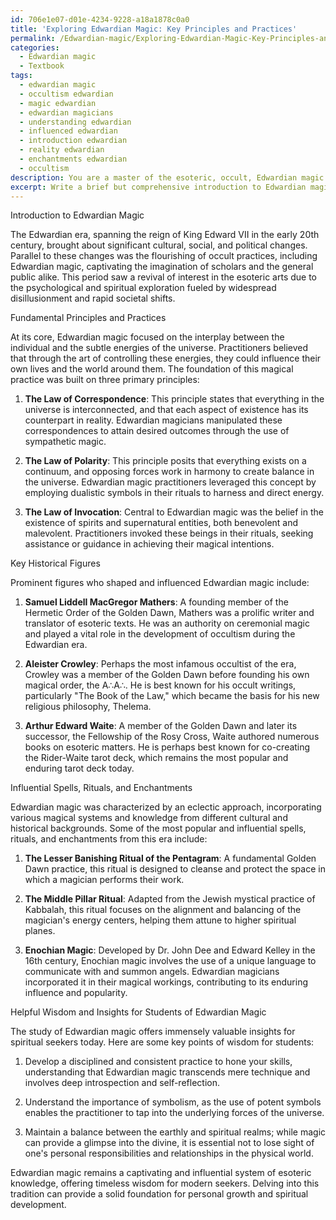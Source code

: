 ```yaml
---
id: 706e1e07-d01e-4234-9228-a18a1878c0a0
title: 'Exploring Edwardian Magic: Key Principles and Practices'
permalink: /Edwardian-magic/Exploring-Edwardian-Magic-Key-Principles-and-Practices/
categories:
  - Edwardian magic
  - Textbook
tags:
  - edwardian magic
  - occultism edwardian
  - magic edwardian
  - edwardian magicians
  - understanding edwardian
  - influenced edwardian
  - introduction edwardian
  - reality edwardian
  - enchantments edwardian
  - occultism
description: You are a master of the esoteric, occult, Edwardian magic and education, you have written many textbooks on the subject in ways that provide students with rich and deep understanding of the subject. You are being asked to write textbook-like sections on a topic and you do it with full context, explainability, and reliability in accuracy to the true facts of the topic at hand, in a textbook style that a student would easily be able to learn from, in a rich, engaging, and contextual way. Always include relevant context (such as formulas and history), related concepts, and in a way that someone can gain deep insights from.
excerpt: Write a brief but comprehensive introduction to Edwardian magic, focusing on its fundamental principles, practices, and key historical figures. Provide an overview of its development during the Edwardian era and discuss its most popular and influential spells, rituals, and enchantments. Include prominent elements and symbols associated with the practice and any relevant connections to other occult disciplines during the same time period. Finally, offer wisdom and insights from this tradition that might be helpful to a student or initiate studying Edwardian magic today.
---
```

Introduction to Edwardian Magic

The Edwardian era, spanning the reign of King Edward VII in the early 20th century, brought about significant cultural, social, and political changes. Parallel to these changes was the flourishing of occult practices, including Edwardian magic, captivating the imagination of scholars and the general public alike. This period saw a revival of interest in the esoteric arts due to the psychological and spiritual exploration fueled by widespread disillusionment and rapid societal shifts.

Fundamental Principles and Practices

At its core, Edwardian magic focused on the interplay between the individual and the subtle energies of the universe. Practitioners believed that through the art of controlling these energies, they could influence their own lives and the world around them. The foundation of this magical practice was built on three primary principles:

1. **The Law of Correspondence**: This principle states that everything in the universe is interconnected, and that each aspect of existence has its counterpart in reality. Edwardian magicians manipulated these correspondences to attain desired outcomes through the use of sympathetic magic.

2. **The Law of Polarity**: This principle posits that everything exists on a continuum, and opposing forces work in harmony to create balance in the universe. Edwardian magic practitioners leveraged this concept by employing dualistic symbols in their rituals to harness and direct energy.

3. **The Law of Invocation**: Central to Edwardian magic was the belief in the existence of spirits and supernatural entities, both benevolent and malevolent. Practitioners invoked these beings in their rituals, seeking assistance or guidance in achieving their magical intentions.

Key Historical Figures

Prominent figures who shaped and influenced Edwardian magic include:

1. **Samuel Liddell MacGregor Mathers**: A founding member of the Hermetic Order of the Golden Dawn, Mathers was a prolific writer and translator of esoteric texts. He was an authority on ceremonial magic and played a vital role in the development of occultism during the Edwardian era.

2. **Aleister Crowley**: Perhaps the most infamous occultist of the era, Crowley was a member of the Golden Dawn before founding his own magical order, the A∴A∴. He is best known for his occult writings, particularly "The Book of the Law," which became the basis for his new religious philosophy, Thelema.

3. **Arthur Edward Waite**: A member of the Golden Dawn and later its successor, the Fellowship of the Rosy Cross, Waite authored numerous books on esoteric matters. He is perhaps best known for co-creating the Rider-Waite tarot deck, which remains the most popular and enduring tarot deck today.

Influential Spells, Rituals, and Enchantments

Edwardian magic was characterized by an eclectic approach, incorporating various magical systems and knowledge from different cultural and historical backgrounds. Some of the most popular and influential spells, rituals, and enchantments from this era include:

1. **The Lesser Banishing Ritual of the Pentagram**: A fundamental Golden Dawn practice, this ritual is designed to cleanse and protect the space in which a magician performs their work.

2. **The Middle Pillar Ritual**: Adapted from the Jewish mystical practice of Kabbalah, this ritual focuses on the alignment and balancing of the magician's energy centers, helping them attune to higher spiritual planes.

3. **Enochian Magic**: Developed by Dr. John Dee and Edward Kelley in the 16th century, Enochian magic involves the use of a unique language to communicate with and summon angels. Edwardian magicians incorporated it in their magical workings, contributing to its enduring influence and popularity.

Helpful Wisdom and Insights for Students of Edwardian Magic

The study of Edwardian magic offers immensely valuable insights for spiritual seekers today. Here are some key points of wisdom for students:

1. Develop a disciplined and consistent practice to hone your skills, understanding that Edwardian magic transcends mere technique and involves deep introspection and self-reflection.

2. Understand the importance of symbolism, as the use of potent symbols enables the practitioner to tap into the underlying forces of the universe.

3. Maintain a balance between the earthly and spiritual realms; while magic can provide a glimpse into the divine, it is essential not to lose sight of one's personal responsibilities and relationships in the physical world.

Edwardian magic remains a captivating and influential system of esoteric knowledge, offering timeless wisdom for modern seekers. Delving into this tradition can provide a solid foundation for personal growth and spiritual development.
